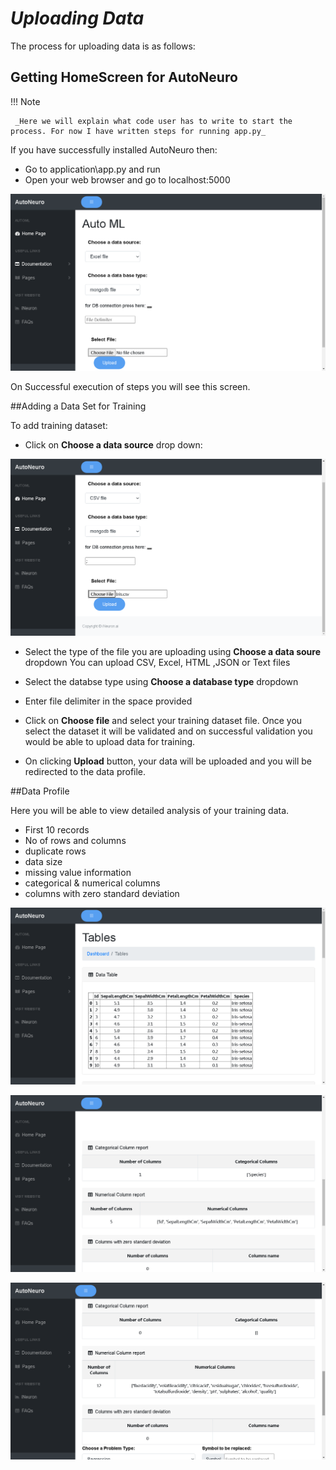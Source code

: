 # **_Uploading Data_**

The process for uploading data is as follows:

## Getting HomeScreen for AutoNeuro

!!! Note

     _Here we will explain what code user has to write to start the process. For now I have written steps for running app.py_

If you have successfully installed AutoNeuro then:

- Go to application\app.py and run
- Open your web browser and go to localhost:5000

![Welcome AutoNeuro](../img/1.png)

On Successful execution of steps you will see this screen.

##Adding a Data Set for Training

To add training dataset:

- Click on **Choose a data source** drop down:

![Add Data](../img/2.png)

- Select the type of the file you are uploading using **Choose a data soure** dropdown
  You can upload CSV, Excel, HTML ,JSON or Text files
- Select the databse type using **Choose a database type** dropdown
- Enter file delimiter in the space provided
- Click on **Choose file** and select your training dataset file. Once you select the dataset it will be validated and on successful validation you would be able to upload data for training. 

- On clicking **Upload** button,  your data will be uploaded and you will be redirected  to the data profile.

##Data Profile

Here you will be able to view detailed analysis of your training data.

* First 10 records
* No of rows and columns
* duplicate rows
* data size
* missing value information
* categorical & numerical columns
* columns with zero standard deviation

![Validation Successful](../img/3.png)

![Data Table](../img/4.png)


![Data Profile](../img/5.png)
